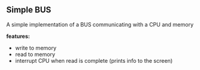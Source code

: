 ## Simple BUS

A simple implementation of a BUS communicating with a CPU and memory

**features:**
- write to memory
- read to memory
- interrupt CPU when read is complete (prints info to the screen)

